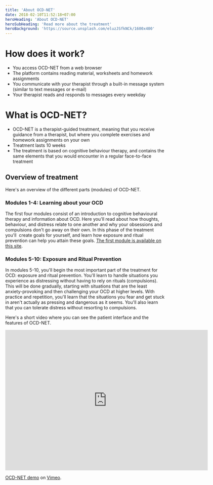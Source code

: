 ```yaml
---
title: 'About OCD-NET'
date: 2018-02-10T11:52:18+07:00
heroHeading: 'About OCD-NET'
heroSubHeading: 'Read more about the treatment'
heroBackground: 'https://source.unsplash.com/eluzJSfkNCk/1600x400'
---
```


# How does it work?

* You access OCD-NET from a web browser
* The platform contains reading material, worksheets and homework assignments
* You communicate with your therapist through a built-in message system (similar to text messages or e-mail)
* Your therapist reads and responds to messages every weekday

# What is OCD-NET?

* OCD-NET is a therapist-guided treatment, meaning that you receive guidance from a therapist, but where you complete exercises and homework assignments on your own
* Treatment lasts 10 weeks
* The treatment is based on cognitive behaviour therapy, and contains the same elements that you would encounter in a regular face-to-face treatment

## Overview of treatment

Here's an overview of the different parts (modules) of OCD-NET.

### Modules 1-4: Learning about your OCD

The first four modules consist of an introduction to cognitive behavioural therapy and information about OCD. Here you'll read about how thoughts, behaviour, and distress relate to one another and why your obsessions and compulsions don't go away on their own. In this phase of the treatment you'll  create goals for yourself, and learn how exposure and ritual prevention can help you attain these goals. [The first module is available on this site](http://www.ocd-net.com/explore/).

### Modules 5-10: Exposure and Ritual Prevention

In modules 5-10, you'll begin the most important part of the treatment for OCD: exposure and ritual prevention. You'll learn to handle situations you experience as distressing without having to rely on rituals (compulsions). This will be done gradually, starting with situations that are the least anxiety-provoking and then challenging your OCD at higher levels. With practice and repetition, you'll learn that the situations you fear and get stuck in aren't actually as pressing and dangerous as it seems. You'll also learn that you can tolerate distress without resorting to compulsions.

Here's a short video where you can see the patient interface and the features of OCD-NET.

<iframe src="https://player.vimeo.com/video/345008016" width="640" height="444" frameborder="0" allow="autoplay; fullscreen" allowfullscreen></iframe>
<p><a href="https://vimeo.com/345008016">OCD-NET demo</a> on <a href="https://vimeo.com">Vimeo</a>.</p>